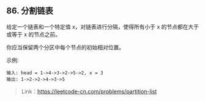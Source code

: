 ## 86. 分割链表

给定一个链表和一个特定值 x，对链表进行分隔，使得所有小于 x 的节点都在大于或等于 x 的节点之前。

你应当保留两个分区中每个节点的初始相对位置。

示例:
```
输入: head = 1->4->3->2->5->2, x = 3
输出: 1->2->2->4->3->5
```
> Link：https://leetcode-cn.com/problems/partition-list
